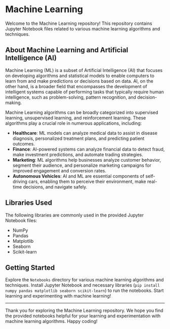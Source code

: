 # Machine Learning

Welcome to the Machine Learning repository! This repository contains Jupyter Notebook files related to various machine learning algorithms and techniques.

## About Machine Learning and Artificial Intelligence (AI)

Machine Learning (ML) is a subset of Artificial Intelligence (AI) that focuses on developing algorithms and statistical models to enable computers to learn from and make predictions or decisions based on data. AI, on the other hand, is a broader field that encompasses the development of intelligent systems capable of performing tasks that typically require human intelligence, such as problem-solving, pattern recognition, and decision-making.

Machine Learning algorithms can be broadly categorized into supervised learning, unsupervised learning, and reinforcement learning. These algorithms play a crucial role in numerous applications, including:

- **Healthcare**: ML models can analyze medical data to assist in disease diagnosis, personalized treatment plans, and predicting patient outcomes.
- **Finance**: AI-powered systems can analyze financial data to detect fraud, make investment predictions, and automate trading strategies.
- **Marketing**: ML algorithms help businesses analyze customer behavior, segment their audience, and personalize marketing campaigns for improved engagement and conversion rates.
- **Autonomous Vehicles**: AI and ML are essential components of self-driving cars, enabling them to perceive their environment, make real-time decisions, and navigate safely.

## Libraries Used

The following libraries are commonly used in the provided Jupyter Notebook files:
- NumPy
- Pandas
- Matplotlib
- Seaborn
- Scikit-learn

## Getting Started

Explore the `Notebooks` directory for various machine learning algorithms and techniques. Install Jupyter Notebook and necessary libraries (`pip install numpy pandas matplotlib seaborn scikit-learn`) to run the notebooks. Start learning and experimenting with machine learning!

---

Thank you for exploring the Machine Learning repository. We hope you find the provided notebooks helpful for your learning and experimentation with machine learning algorithms. Happy coding!
